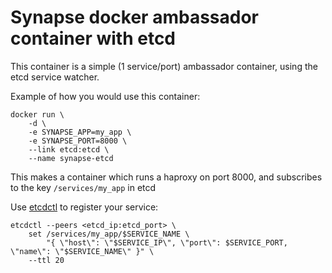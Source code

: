 # Synapse docker ambassador container with etcd

This container is a simple (1 service/port) ambassador container,
using the etcd service watcher.

Example of how you would use this container:

    docker run \
		-d \
		-e SYNAPSE_APP=my_app \
		-e SYNAPSE_PORT=8000 \
		--link etcd:etcd \
		--name synapse-etcd

This makes a container which runs a haproxy on port 8000, and subscribes to the key ``/services/my_app`` in etcd

Use [etcdctl](https://github.com/coreos/etcdctl.git) to register your service:

	etcdctl --peers <etcd_ip:etcd_port> \
		set /services/my_app/$SERVICE_NAME \
			"{ \"host\": \"$SERVICE_IP\", \"port\": $SERVICE_PORT, \"name\": \"$SERVICE_NAME\" }" \
		--ttl 20
